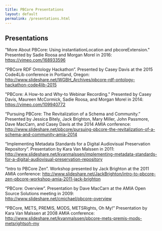 ```yaml
---
title: PBCore Presentations
layout: default
permalink: /presentations.html
---
```

<h2 class="red">Presentations</h2>

"More About PBCore: Using instantiationLocation and pbcoreExtension." Presented by Sadie Roosa and Morgan Morel in 2016: https://vimeo.com/168933596

“PBCore RDF Ontology Hackathon”. Presented by Casey Davis at the 2015 Code4Lib conference in Portland, Oregon: http://www.slideshare.net/WGBH_Archives/pbcore-rdf-ontology-hackathon-code4lib-2015

"PBCore: A How-to and Why-to Webinar Recording." Presented by Casey Davis, Maureen McCormick, Sadie Roosa, and Morgan Morel in 2014: https://vimeo.com/109940772

“Pursuing PBCore: The Revitalization of a Schema and Community.” Presented by Jessica Bitely, Jack Brighton, Mary Miller, John Passmore, Dave MacCarn, and Casey Davis at the 2014 AMIA conference: http://www.slideshare.net/pbcore/pursuing-pbcore-the-revitalization-of-a-schema-and-community-amia-2014

“Implementing Metadata Standards for a Digital Audiovisual Preservation Repository”. Presentation by Kara Van Malssen in 2011: http://www.slideshare.net/kvanmalssen/implementing-metadata-standards-for-a-digital-audiovisual-preservation-repository

“Intro to PBCore Zen”. Workshop presented by Jack Brighton at the 2011 AMIA conference: http://www.slideshare.net/JackBrighton/intro-to-pbcore-zen-pbcore-workshop-amia-2011-jack-brighton

“PBCore: Overview”. Presentation by Dave MacCarn at the AMIA Open Source Solutions meeting in 2009: http://www.slideshare.net/cmichael/pbcore-overview

“PBCore, METS, PREMIS, MODS, METSRights, Oh My!” Presentation by Kara Van Malssen at 2008 AMIA conference: http://www.slideshare.net/kvanmalssen/pbcore-mets-premis-mods-metsrightsoh-my
